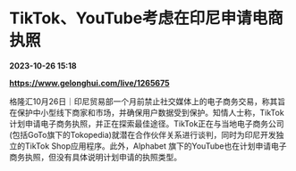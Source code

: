 # TikTok、YouTube考虑在印尼申请电商执照

**2023-10-26 15:18**

**https://www.gelonghui.com/live/1265675**

格隆汇10月26日｜印尼贸易部一个月前禁止社交媒体上的电子商务交易，称其旨在保护中小型线下商家和市场，并确保用户数据受到保护。知情人士称，TikTok计划申请电子商务执照，并正在探索最佳途径。TikTok正在与当地电子商务公司(包括GoTo旗下的Tokopedia)就潜在合作伙伴关系进行谈判，同时为印尼开发独立的TikTok Shop应用程序。此外，Alphabet 旗下的YouTube也在计划申请电子商务执照，但没有具体说明计划申请的执照类型。